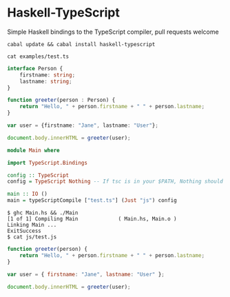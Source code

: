 # Haskell-TypeScript

Simple Haskell bindings to the TypeScript compiler, pull requests welcome

```text
cabal update && cabal install haskell-typescript
```

```text
cat examples/test.ts
```

```typescript
interface Person {
    firstname: string;
    lastname: string;
}

function greeter(person : Person) {
    return "Hello, " + person.firstname + " " + person.lastname;
}

var user = {firstname: "Jane", lastname: "User"};

document.body.innerHTML = greeter(user);
```


```haskell
module Main where

import TypeScript.Bindings

config :: TypeScript 
config = TypeScript Nothing -- If tsc is in your $PATH, Nothing should be used as default settings

main :: IO ()
main = typeScriptCompile ["test.ts"] (Just "js") config
```

```text
$ ghc Main.hs && ./Main
[1 of 1] Compiling Main             ( Main.hs, Main.o )
Linking Main ...
ExitSuccess
$ cat js/test.js
```

```javascript
function greeter(person) {
    return "Hello, " + person.firstname + " " + person.lastname;
}

var user = { firstname: "Jane", lastname: "User" };

document.body.innerHTML = greeter(user);
```